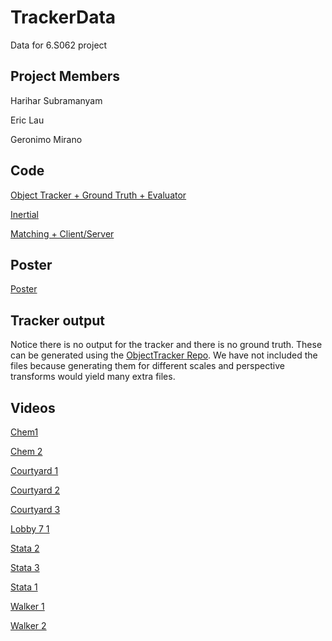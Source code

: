 # TrackerData
Data for 6.S062 project

## Project Members
Harihar Subramanyam

Eric Lau

Geronimo Mirano

## Code
[Object Tracker + Ground Truth + Evaluator](https://github.com/hariharsubramanyam/ObjectTracker)

[Inertial](https://bitbucket.org/geronm/motionprocessing/)

[Matching + Client/Server](https://bitbucket.org/ericlaubitbucket/6s062finalproject)


## Poster
[Poster](https://github.com/hariharsubramanyam/TrackerData/blob/master/Poster.pdf)

## Tracker output
Notice there is no output for the tracker and there is no ground truth. These can be generated using the [ObjectTracker Repo](https://github.com/hariharsubramanyam/ObjectTracker). We have not included the files because generating them for different scales and perspective transforms would yield many extra files.

## Videos
[Chem1](https://youtu.be/Udk7YJRnn10)

[Chem 2](https://youtu.be/ve-GIy26XYM)

[Courtyard 1](https://youtu.be/Dpw7Vo7aC68)

[Courtyard 2](https://youtu.be/qC4Af6ba8Ns)

[Courtyard 3](https://youtu.be/Ofxjbkb28Ns)

[Lobby 7 1](https://youtu.be/pZX60MjFRO8)

[Stata 2](https://youtu.be/KpioBkLc0No)

[Stata 3](https://youtu.be/3UhKfJ0Wzlw)

[Stata 1](https://youtu.be/zauSJ2zwwK8)

[Walker 1](https://youtu.be/h7KifH5u3Ag)

[Walker 2](https://youtu.be/RobNPXkgszc)
